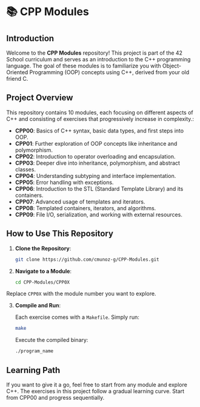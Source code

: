# 📚 CPP Modules

## Introduction
Welcome to the **CPP Modules** repository! This project is part of the 42 School curriculum and serves as an introduction to the C++ programming language. The goal of these modules is to familiarize you with Object-Oriented Programming (OOP) concepts using C++, derived from your old friend C.

## Project Overview
This repository contains 10 modules, each focusing on different aspects of C++ and consisting of exercises that progressively increase in complexity.:

- **CPP00**: Basics of C++ syntax, basic data types, and first steps into OOP.
- **CPP01**: Further exploration of OOP concepts like inheritance and polymorphism.
- **CPP02**: Introduction to operator overloading and encapsulation.
- **CPP03**: Deeper dive into inheritance, polymorphism, and abstract classes.
- **CPP04**: Understanding subtyping and interface implementation.
- **CPP05**: Error handling with exceptions.
- **CPP06**: Introduction to the STL (Standard Template Library) and its containers.
- **CPP07**: Advanced usage of templates and iterators.
- **CPP08**: Templated containers, iterators, and algorithms.
- **CPP09**: File I/O, serialization, and working with external resources.

## How to Use This Repository
1. **Clone the Repository**:
    ```bash
    git clone https://github.com/cmunoz-g/CPP-Modules.git
    ```
2. **Navigate to a Module**: 
   ```bash
   cd CPP-Modules/CPP0X
    ```
Replace `CPP0X` with the module number you want to explore.

3. **Compile and Run**:

   Each exercise comes with a `Makefile`. Simply run:
   ```bash
   make
   ```
   Execute the compiled binary:
    ```bash
    ./program_name
     ```
## Learning Path
If you want to give it a go, feel free to start from any module and explore C++.
The exercises in this project follow a gradual learning curve. Start from CPP00 and progress sequentially. 
   
